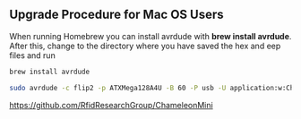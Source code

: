## Upgrade Procedure for Mac OS Users
When running Homebrew you can install avrdude with **brew install avrdude**. After this, change to the directory where you have saved the hex and eep files and run 

```bash
brew install avrdude

sudo avrdude -c flip2 -p ATXMega128A4U -B 60 -P usb -U application:w:Chameleon-RevG.hex:i -U eeprom:w:Chameleon-RevG.eep:i
```

https://github.com/RfidResearchGroup/ChameleonMini

